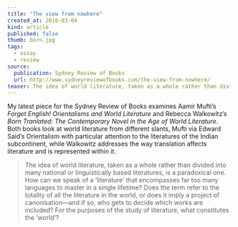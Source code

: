```yaml
---
title: "The view from nowhere"
created_at: 2016-03-04
kind: article
published: false
thumb: born.jpg
tags: 
  - essay
  - review
source:
  publication: Sydney Review of Books
  url: http://www.sydneyreviewofbooks.com/the-view-from-nowhere/
teaser: The idea of world literature, taken as a whole rather than divided into many national or linguistically based literatures, is a paradoxical one. How can we speak of a ‘literature’ that encompasses far too many languages to master in a single lifetime? For the purposes of the study of literature, what constitutes the ‘world’?
---
```


My latest piece for the Sydney Review of Books examines Aamir Mufti’s _Forget English! Orientalisms and World Literature_ and Rebecca Walkowitz’s _Born Tranlated: The Contemporary Novel in the Age of World Literature_. Both books look at world literature from different slants, Mufti via Edward Said’s Orientalism with particular attention to the literatures of the Indian subcontinent, while Walkowitz addresses the way translation affects literature and is represented within it.

> The idea of world literature, taken as a whole rather than divided into many national or linguistically based literatures, is a paradoxical one. How can we speak of a ‘literature’ that encompasses far too many languages to master in a single lifetime? Does the term refer to the totality of all the literature in the world, or does it imply a project of canonisation—and if so, who gets to decide which works are included? For the purposes of the study of literature, what constitutes the ‘world’?
